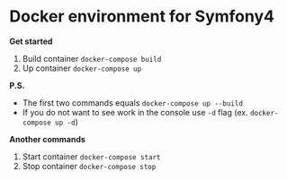 Docker environment for Symfony4
===============================

**Get started**
1. Build container `docker-compose build`
2. Up container `docker-compose up`

**P.S.** 

- The first two commands equals `docker-compose up --build`
- If you do not want to see work in the console use `-d` flag (ex. `docker-compose up -d`)

**Another commands**
1. Start container `docker-compose start`
2. Stop container `docker-compose stop`

